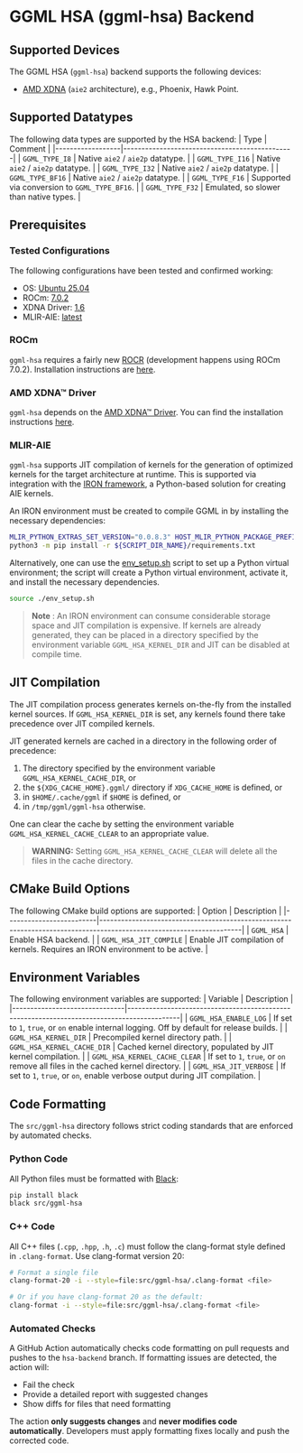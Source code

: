 # GGML HSA (ggml-hsa) Backend

## Supported Devices

The GGML HSA (`ggml-hsa`) backend supports the following devices:
- [AMD XDNA](https://www.amd.com/en/technologies/xdna.html) (`aie2` architecture), e.g., Phoenix, Hawk Point.

## Supported Datatypes

The following data types are supported by the HSA backend:
| Type             | Comment                                       |
|------------------|-----------------------------------------------|
| `GGML_TYPE_I8`   | Native `aie2` / `aie2p` datatype.             |
| `GGML_TYPE_I16`  | Native `aie2` / `aie2p` datatype.             |
| `GGML_TYPE_I32`  | Native `aie2` / `aie2p` datatype.             |
| `GGML_TYPE_BF16` | Native `aie2` / `aie2p` datatype.             |
| `GGML_TYPE_F16`  | Supported via conversion to `GGML_TYPE_BF16`. |
| `GGML_TYPE_F32`  | Emulated, so slower than native types.        |

## Prerequisites

### Tested Configurations

The following configurations have been tested and confirmed working:
- OS: [Ubuntu 25.04](https://releases.ubuntu.com/plucky/)
- ROCm: [7.0.2](https://rocm.docs.amd.com/en/docs-7.0.2/)
- XDNA Driver: [1.6](https://github.com/amd/xdna-driver/tree/1.6)
- MLIR-AIE: [latest](https://github.com/Xilinx/mlir-aie/commit/083064591d1678e194f03c8b185339a2cf392b89)

### ROCm

`ggml-hsa` requires a fairly new [ROCR](https://github.com/ROCm/rocm-systems) (development happens using ROCm 7.0.2). Installation instructions are [here](https://rocm.docs.amd.com/projects/install-on-linux/en/latest/install/quick-start.html).

### AMD XDNA™ Driver

`ggml-hsa` depends on the [AMD XDNA™ Driver](https://github.com/amd/xdna-driver). You can find the installation instructions [here](https://github.com/amd/xdna-driver?tab=readme-ov-file#linux-compilation-and-installation).

### MLIR-AIE

`ggml-hsa` supports JIT compilation of kernels for the generation of optimized kernels for the target architecture at runtime. This is supported via integration with the [IRON framework](https://github.com/Xilinx/mlir-aie), a Python-based solution for creating AIE kernels.

An IRON environment must be created to compile GGML in by installing the necessary dependencies:
```bash
MLIR_PYTHON_EXTRAS_SET_VERSION="0.0.8.3" HOST_MLIR_PYTHON_PACKAGE_PREFIX="aie" \
python3 -m pip install -r ${SCRIPT_DIR_NAME}/requirements.txt
```

Alternatively, one can use the [env_setup.sh](./env_setup.sh) script to set up a Python virtual environment; the script will create a Python virtual environment, activate it, and install the necessary dependencies.
```bash
source ./env_setup.sh
```

> **Note** : An IRON environment can consume considerable storage space and JIT compilation is expensive. If kernels are already generated, they can be placed in a directory specified by the environment variable `GGML_HSA_KERNEL_DIR` and JIT can be disabled at compile time.

## JIT Compilation

The JIT compilation process generates kernels on-the-fly from the installed kernel sources. If `GGML_HSA_KERNEL_DIR` is set, any kernels found there take precedence over JIT compiled kernels.

JIT generated kernels are cached in a directory in the following order of precedence:
1. The directory specified by the environment variable `GGML_HSA_KERNEL_CACHE_DIR`, or
2. the `${XDG_CACHE_HOME}.ggml/` directory if `XDG_CACHE_HOME` is defined, or
3. in `$HOME/.cache/ggml` if `$HOME` is defined, or
4. in `/tmp/ggml/ggml-hsa` otherwise.

One can clear the cache by setting the environment variable `GGML_HSA_KERNEL_CACHE_CLEAR` to an appropriate value.

> **WARNING:** Setting `GGML_HSA_KERNEL_CACHE_CLEAR` will delete all the files in the cache directory.

## CMake Build Options

The following CMake build options are supported:
| Option                  | Description                                                                                                         |
|-------------------------|---------------------------------------------------------------------------------------------------------------------|
| `GGML_HSA`              | Enable HSA backend.                                                                                                 |
| `GGML_HSA_JIT_COMPILE`  | Enable JIT compilation of kernels. Requires an IRON environment to be active.                                       |

## Environment Variables

The following environment variables are supported:
| Variable                      | Description                                                                                |
|-------------------------------|--------------------------------------------------------------------------------------------|
| `GGML_HSA_ENABLE_LOG`         | If set to `1`, `true`, or `on` enable internal logging. Off by default for release builds. |
| `GGML_HSA_KERNEL_DIR`         | Precompiled kernel directory path.                                                         |
| `GGML_HSA_KERNEL_CACHE_DIR`   | Cached kernel directory, populated by JIT kernel compilation.                              |
| `GGML_HSA_KERNEL_CACHE_CLEAR` | If set to `1`, `true`, or `on` remove all files in the cached kernel directory.            |
| `GGML_HSA_JIT_VERBOSE`        | If set to `1`, `true`, or `on`, enable verbose output during JIT compilation.              |

## Code Formatting

The `src/ggml-hsa` directory follows strict coding standards that are enforced by automated checks.

### Python Code

All Python files must be formatted with [Black](https://black.readthedocs.io/):

```bash
pip install black
black src/ggml-hsa
```

### C++ Code

All C++ files (`.cpp`, `.hpp`, `.h`, `.c`) must follow the clang-format style defined in `.clang-format`. Use clang-format version 20:

```bash
# Format a single file
clang-format-20 -i --style=file:src/ggml-hsa/.clang-format <file>

# Or if you have clang-format 20 as the default:
clang-format -i --style=file:src/ggml-hsa/.clang-format <file>
```

### Automated Checks

A GitHub Action automatically checks code formatting on pull requests and pushes to the `hsa-backend` branch. If formatting issues are detected, the action will:
- Fail the check
- Provide a detailed report with suggested changes
- Show diffs for files that need formatting

The action **only suggests changes** and **never modifies code automatically**. Developers must apply formatting fixes locally and push the corrected code.
